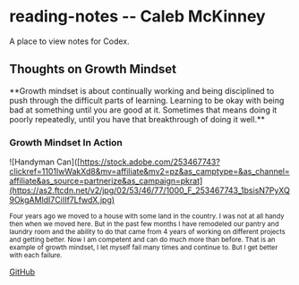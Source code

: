 # reading-notes -- Caleb McKinney

A place to view notes for Codex.
<h2>Thoughts on Growth Mindset</h2>
**Growth mindset is about continually working and being disciplined to push through the difficult parts of learning. Learning to be okay with being bad at something until you are good at it. Sometimes that means doing it poorly repeatedly, until you have that breakthrough of doing it well.**

<h3>Growth Mindset In Action</h3>

![Handyman Can]([https://stock.adobe.com/253467743?clickref=1101lwWakXd8&mv=affiliate&mv2=pz&as_camptype=&as_channel=affiliate&as_source=partnerize&as_campaign=pkrat](https://as2.ftcdn.net/v2/jpg/02/53/46/77/1000_F_253467743_1bsisN7PyXQ9OkgAMldI7CiIIf7LfwdX.jpg)

<sub> Four years ago we moved to a house with some land in the country. I was not at all handy then when we moved here. But in the past few months I have remodeled our pantry and laundry room and the ability to do that came from 4 years of working on different projects and getting better. Now I am competent and can do much more than before. That is an example of growth mindset, I let myself fail many times and continue to. But I get better with each failure.</sub>

[GitHub](https://Github.com)
